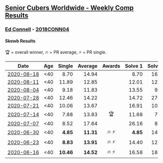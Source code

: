 <style>table {white-space: nowrap;}</style>

## [Senior Cubers Worldwide - Weekly Comp Results](/scw-comp/results/)
### [Ed Connell](README.md) - [2018CONN04](https://www.worldcubeassociation.org/persons/2018CONN04?event=skewb)
#### Skewb Results

<span style="white-space: nowrap;">🏆 = overall winner</span>, <span style="white-space: nowrap;">🔥 = PR average</span>, <span style="white-space: nowrap;">⚡ = PR single</span>.

| Date | Age | Single | Average | Awards | Solve 1 | Solve 2 | Solve 3 | Solve 4 | Solve 5 | Video |
| :--: | :--: | --: | --: | :--: | --: | --: | --: | --: | --: | :-- |
| [2020-08-18](../../results/2020-08-18/skewb.md) | <40 | 8.70 | 14.94 |  | 8.70 | 16.57 | 12.16 | 16.10 | 23.05 | [Desktop](https://www.facebook.com/events/940960439648894/permalink/946961039048834) / [Mobile](https://m.facebook.com/events/940960439648894?view=permalink&id=946961039048834) |
| [2020-08-11](../../results/2020-08-11/skewb.md) | <40 | 11.89 | 12.85 |  | 12.01 | 12.27 | 11.89 | 14.28 | 20.06 | [Desktop](https://www.facebook.com/events/354677798881328/permalink/358765635139211) / [Mobile](https://m.facebook.com/events/354677798881328?view=permalink&id=358765635139211) |
| [2020-08-04](../../results/2020-08-04/skewb.md) | <40 | 9.18 | 11.83 |  | 13.55 | 9.18 | 11.90 | 21.74 | 10.03 | [Desktop](https://www.facebook.com/events/1546469592197852/permalink/1550670298444448) / [Mobile](https://m.facebook.com/events/1546469592197852?view=permalink&id=1550670298444448) |
| [2020-07-28](../../results/2020-07-28/skewb.md) | <40 | 12.46 | 14.22 |  | 14.72 | 27.13 | 12.49 | 12.46 | 15.44 | [Desktop](https://www.facebook.com/events/610415706564720/permalink/613844499555174) / [Mobile](https://m.facebook.com/events/610415706564720?view=permalink&id=613844499555174) |
| [2020-07-21](../../results/2020-07-21/skewb.md) | <40 | 10.06 | 13.67 |  | 16.91 | 10.06 | 14.35 | 14.73 | 11.93 | [Desktop](https://www.facebook.com/events/560843031255896/permalink/563251314348401) / [Mobile](https://m.facebook.com/events/560843031255896?view=permalink&id=563251314348401) |
| [2020-07-14](../../results/2020-07-14/skewb.md) | <40 | 7.88 | 13.83 | 🏆 | 11.68 | 7.88 | 14.95 | 14.86 | 19.34 | [Desktop](https://www.facebook.com/events/413064016333950/permalink/416493985990953) / [Mobile](https://m.facebook.com/events/413064016333950?view=permalink&id=416493985990953) |
| [2020-07-07](../../results/2020-07-07/skewb.md) | <40 | 8.52 | 17.64 |  | 26.16 | 8.52 | 14.13 | 16.66 | 22.14 | [Desktop](https://www.facebook.com/events/198255948253934/permalink/200410921371770) / [Mobile](https://m.facebook.com/events/198255948253934?view=permalink&id=200410921371770) |
| [2020-06-30](../../results/2020-06-30/skewb.md) | <40 | **4.85** | **11.31** | 🔥 ⚡ | **4.85** | 14.69 | 11.93 | 10.87 | 11.14 | [Desktop](https://www.facebook.com/events/1716512181834525/permalink/1720525514766525) / [Mobile](https://m.facebook.com/events/1716512181834525?view=permalink&id=1720525514766525) |
| [2020-06-23](../../results/2020-06-23/skewb.md) | <40 | **8.83** | **13.91** | 🔥 ⚡ | 14.40 | 12.95 | **8.83** | 2:47.35 | 14.39 | [Desktop](https://www.facebook.com/events/1618516681636159/permalink/1623313707823123) / [Mobile](https://m.facebook.com/events/1618516681636159?view=permalink&id=1623313707823123) |
| [2020-06-16](../../results/2020-06-16/skewb.md) | <40 | **10.46** | **14.52** | 🔥 ⚡ | 16.58 | 18.49 | 12.33 | 14.65 | **10.46** | [Desktop](https://www.facebook.com/events/296087658445428/permalink/299496601437867) / [Mobile](https://m.facebook.com/events/296087658445428?view=permalink&id=299496601437867) |


<!-- Global site tag (gtag.js) - Google Analytics -->
<script async src="https://www.googletagmanager.com/gtag/js?id=UA-86348435-3"></script>
<script>window.dataLayer = window.dataLayer || []; function gtag() {dataLayer.push(arguments);} gtag('js', new Date()); gtag('config', 'UA-86348435-3');</script>
